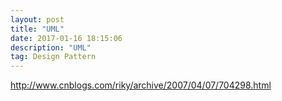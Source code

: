 ```yaml
---
layout: post
title: "UML"
date: 2017-01-16 18:15:06 
description: "UML"
tag: Design Pattern
---
```


http://www.cnblogs.com/riky/archive/2007/04/07/704298.html
